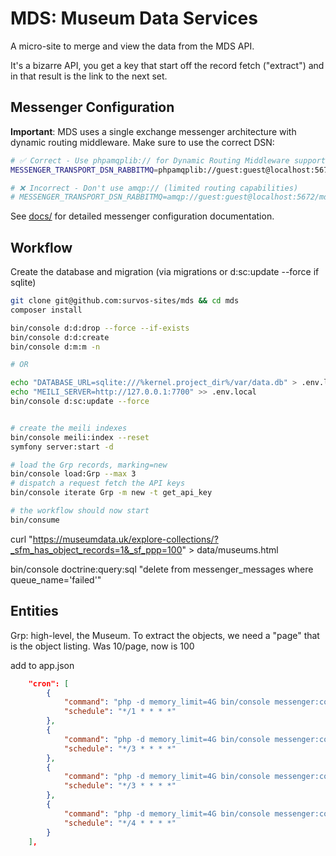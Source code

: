 # MDS: Museum Data Services

A micro-site to merge and view the data from the MDS API.

It's a bizarre API, you get a key that start off the record fetch ("extract") and in that result is the link to the next set.

## Messenger Configuration

**Important**: MDS uses a single exchange messenger architecture with dynamic routing middleware. Make sure to use the correct DSN:

```bash
# ✅ Correct - Use phpamqplib:// for Dynamic Routing Middleware support
MESSENGER_TRANSPORT_DSN_RABBITMQ=phpamqplib://guest:guest@localhost:5672/mds

# ❌ Incorrect - Don't use amqp:// (limited routing capabilities)
# MESSENGER_TRANSPORT_DSN_RABBITMQ=amqp://guest:guest@localhost:5672/mds
```

See [docs/](docs/) for detailed messenger configuration documentation.

## Workflow

Create the database and migration (via migrations or d:sc:update --force if sqlite)

```bash
git clone git@github.com:survos-sites/mds && cd mds
composer install

bin/console d:d:drop --force --if-exists
bin/console d:d:create 
bin/console d:m:m -n

# OR

echo "DATABASE_URL=sqlite:///%kernel.project_dir%/var/data.db" > .env.local
echo "MEILI_SERVER=http://127.0.0.1:7700" >> .env.local
bin/console d:sc:update --force


# create the meili indexes
bin/console meili:index --reset
symfony server:start -d

# load the Grp records, marking=new
bin/console load:Grp --max 3 
# dispatch a request fetch the API keys
bin/console iterate Grp -m new -t get_api_key 

# the workflow should now start
bin/consume


```


curl "https://museumdata.uk/explore-collections/?_sfm_has_object_records=1&_sf_ppp=100"  > data/museums.html 


bin/console doctrine:query:sql "delete from messenger_messages where queue_name='failed'" 

## 

## Entities

Grp: high-level, the Museum.  To extract the objects, we need a "page" that is the object listing.  Was 10/page, now is 100

add to app.json

```json
    "cron": [
        {
            "command": "php -d memory_limit=4G bin/console messenger:consume extract_fetch  --time-limit 53",
            "schedule": "*/1 * * * *"
        },
        {
            "command": "php -d memory_limit=4G bin/console messenger:consume grp_extract extract_fetch extract_load  --time-limit 175",
            "schedule": "*/3 * * * *"
        },
        {
            "command": "php -d memory_limit=4G bin/console messenger:consume extract_fetch extract_load  --time-limit 175",
            "schedule": "*/3 * * * *"
        },
        {
            "command": "php -d memory_limit=4G bin/console messenger:consume extract_load  --time-limit 230",
            "schedule": "*/4 * * * *"
        }
    ],


```
